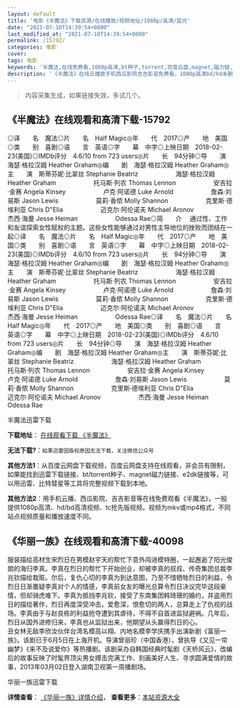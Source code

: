 ```yaml
---
layout: default
title: '电影《半魔法》下载资源/在线播放/视频地址/1080p/高清/蓝光'
date: "2021-07-10T14:39:54+0800"
last_modified_at: "2021-07-10T14:39:54+0800"
permalink: /15792/
categories: 电影
cover:
tags: 电影
keywords: '半魔法,在线免费看,1080p高清,bt种子,torrent,百度云盘,magnet,磁力链,迅雷下载资源'
description: '《半魔法》在线云播放手机西瓜影院吉吉影音免费看，1080p高清bd/hd未删减完整版和tc抢先枪版，mkv/mp4格式，附带bt/torrent种子、magnet/磁力链、百度云盘、网盘资源迅雷下载链接'
---
```


>内容采集生成，如果链接失效，多试几个。


## 《半魔法》在线观看和高清下载-15792

◎译　　名　魔法◎片　　名　Half Magic◎年　　代　2017◎产　　地　美国◎类　　别　喜剧◎语　　言　英语◎字　　幕　中字◎上映日期　2018-02-23(美国)◎IMDb评分　4.6/10 from 723 users◎片　　长　94分钟◎导　　演　海瑟·格拉汉姆 Heather Graham◎编　　剧　海瑟·格拉汉姆 Heather Graham◎主　　演　斯蒂芬妮·比翠丝 Stephanie Beatriz　　　　　　海瑟·格拉汉姆 Heather Graham　　　　　　托马斯·列农 Thomas Lennon　　　　　　安吉拉·金赛 Angela Kinsey　　　　　　卢克·阿诺德 Luke Arnold　　　　　　詹森·刘易斯 Jason Lewis　　　　　　莫莉·香侬 Molly Shannon　　　　　　克里斯·德埃利亚 Chris D"Elia　　　　　　迈克尔·阿伦诺夫 Michael Aronov　　　　　　杰西·海曼 Jesse Heiman　　　　　　Odessa Rae◎简　　介　 通过性、工作和友谊探索女性赋权的主题。这些女性能够通过对男性主导地位的挫败而团结在一起◎译　　名　魔法◎片　　名　Half Magic◎年　　代　2017◎产　　地　美国◎类　　别　喜剧◎语　　言　英语◎字　　幕　中字◎上映日期　2018-02-23(美国)◎IMDb评分　4.6/10 from 723 users◎片　　长　94分钟◎导　　演　海瑟·格拉汉姆 Heather Graham◎编　　剧　海瑟·格拉汉姆 Heather Graham◎主　　演　斯蒂芬妮·比翠丝 Stephanie Beatriz　　　　　　海瑟·格拉汉姆 Heather Graham　　　　　　托马斯·列农 Thomas Lennon　　　　　　安吉拉·金赛 Angela Kinsey　　　　　　卢克·阿诺德 Luke Arnold　　　　　　詹森·刘易斯 Jason Lewis　　　　　　莫莉·香侬 Molly Shannon　　　　　　克里斯·德埃利亚 Chris D"Elia　　　　　　迈克尔·阿伦诺夫 Michael Aronov　　　　　　杰西·海曼 Jesse Heiman　　　　　　Odessa Rae◎译　　名　魔法◎片　　名　Half Magic◎年　　代　2017◎产　　地　美国◎类　　别　喜剧◎语　　言　英语◎字　　幕　中字◎上映日期　2018-02-23(美国)◎IMDb评分　4.6/10 from 723 users◎片　　长　94分钟◎导　　演　海瑟·格拉汉姆 Heather Graham◎编　　剧　海瑟·格拉汉姆 Heather Graham◎主　　演　斯蒂芬妮·比翠丝 Stephanie Beatriz　　　　　　海瑟·格拉汉姆 Heather Graham　　　　　　托马斯·列农 Thomas Lennon　　　　　　安吉拉·金赛 Angela Kinsey　　　　　　卢克·阿诺德 Luke Arnold　　　　　　詹森·刘易斯 Jason Lewis　　　　　　莫莉·香侬 Molly Shannon　　　　　　克里斯·德埃利亚 Chris D"Elia　　　　　　迈克尔·阿伦诺夫 Michael Aronov　　　　　　杰西·海曼 Jesse Heiman　　　　　　Odessa Rae


半魔法迅雷下载

**下载地址**： [在线观看下载 《半魔法》](https://www.993dy.com//vod-detail-id-33799.html) 


**无法下载?**：`如果迅雷因版权原因无法下载，关注微信公众号 `

**其他方法1**：从百度云网盘下载视频，百度云网盘支持在线观看，非会员有限制，如果能找到迅雷下载链接、bt/torrent种子、magnet磁力链接、e2dk链接等，可以用迅雷、比特彗星等工具将完整视频下载到本地。

**其他方法2**：用手机云播、西瓜影院、吉吉影音等在线免费观看《半魔法》，一般提供1080p高清、hd/bd高清视频、tc抢先版视频，视频为mkv或mp4格式，不同站点视频质量和播放速度不同。


## 《华丽一族》在线观看和高清下载-40098

服装描绘高材生宋烈日在男模赵宇天的帮忙下意外闯进模特圈，一起邂逅了阳光俊朗的海归李真。李真在烈日的帮忙下开始创业，却被李真的叔叔、传奇集团总裁李兆钦描绘栽赃。尔后，复仇心切的李真为到达意图，乃至不惜牺牲烈日的利益，令烈日日渐置疑李真对个人的情感，李真前女友的曝光总算令烈日决议完毕这段豪情，但却骑虎难下。李真为抵挡李兆钦，接受了东南集团韩琦珊的婚约，并盗用烈日的描绘著作，烈日再度深受冲击，爱愈深，恨愈切的两人，总算走上了仇视的战场。李真由于与赵良栋的利益抢夺遭到其虐待，不得不自首进监狱避祸。几年后，烈日从国外进修归来，李真也从监狱出来，他期望从头赢得烈日的心。<br />丑女林无敌李欣汝伙伴台湾名模高以翔、内地名模李学庆携手出演新剧《富丽一族》。该剧已于6月5日在上海开机。导演曾丽珍（中国香港），曾执导《又见一帘幽梦》《来不及说爱你》等热播剧。该剧采办自韩国经典时髦剧《天桥风云》，改编后的故事反映了时髦界顶尖男女搏击完满工作、刻画美好人生、寻求圆满爱情的故事，2013年03月02日登入湖南卫视第一周播剧场。</p>


华丽一族迅雷下载

**详情查看**： [《华丽一族》详情介绍](/movie/40098/)， **查看更多**：[本站资源大全](/movie/t/all/)

